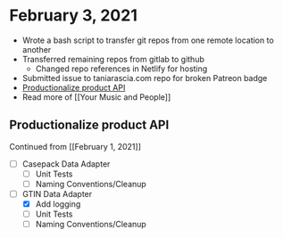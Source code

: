 # February 3, 2021

- Wrote a bash script to transfer git repos from one remote location to another
- Transferred remaining repos from gitlab to github
  - Changed repo references in Netlify for hosting
- Submitted issue to taniarascia.com repo for broken Patreon badge
- [Productionalize product API](#productionalize-product-api)
- Read more of [[Your Music and People]]
## Productionalize product API

Continued from [[February 1, 2021]]

- [ ] Casepack Data Adapter
  - [ ] Unit Tests
  - [ ] Naming Conventions/Cleanup
- [ ] GTIN Data Adapter
  - [x] Add logging
  - [ ] Unit Tests
  - [ ] Naming Conventions/Cleanup
